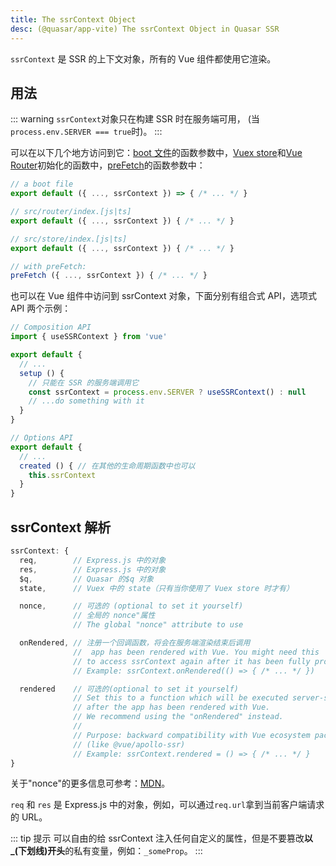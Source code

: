 ```yaml
---
title: The ssrContext Object
desc: (@quasar/app-vite) The ssrContext Object in Quasar SSR
---
```


`ssrContext` 是 SSR 的上下文对象，所有的 Vue 组件都使用它渲染。

## 用法

::: warning
`ssrContext`对象只在构建 SSR 时在服务端可用， (当 `process.env.SERVER === true`时)。
:::

可以在以下几个地方访问到它：[boot 文件](/quasar-cli-vite/boot-files)的函数参数中，[Vuex store](/quasar-cli-vite/state-management-pinia-vuex)和[Vue Router](/quasar-cli-vite/routing)初始化的函数中，[preFetch](/quasar-cli-vite/prefetch-feature)的函数参数中：

```js
// a boot file
export default ({ ..., ssrContext }) => { /* ... */ }

// src/router/index.[js|ts]
export default ({ ..., ssrContext }) { /* ... */ }

// src/store/index.[js|ts]
export default ({ ..., ssrContext }) { /* ... */ }

// with preFetch:
preFetch ({ ..., ssrContext }) { /* ... */ }
```

也可以在 Vue 组件中访问到 ssrContext 对象，下面分别有组合式 API，选项式 API 两个示例：

```js
// Composition API
import { useSSRContext } from 'vue'

export default {
  // ...
  setup () {
    // 只能在 SSR 的服务端调用它
    const ssrContext = process.env.SERVER ? useSSRContext() : null
    // ...do something with it
  }
}
```

```js
// Options API
export default {
  // ...
  created () { // 在其他的生命周期函数中也可以
    this.ssrContext
  }
}
```

## ssrContext 解析

```js
ssrContext: {
  req,        // Express.js 中的对象
  res,        // Express.js 中的对象
  $q,         // Quasar 的$q 对象
  state,      // Vuex 中的 state（只有当你使用了 Vuex store 时才有）

  nonce,      // 可选的 (optional to set it yourself)
              // 全局的 nonce"属性
              // The global "nonce" attribute to use

  onRendered, // 注册一个回调函数，将会在服务端渲染结束后调用
              //  app has been rendered with Vue. You might need this
              // to access ssrContext again after it has been fully processed.
              // Example: ssrContext.onRendered(() => { /* ... */ })

  rendered    // 可选的(optional to set it yourself)
              // Set this to a function which will be executed server-side
              // after the app has been rendered with Vue.
              // We recommend using the "onRendered" instead.
              //
              // Purpose: backward compatibility with Vue ecosystem packages
              // (like @vue/apollo-ssr)
              // Example: ssrContext.rendered = () => { /* ... */ }
}
```
关于"nonce"的更多信息可参考：[MDN](https://developer.mozilla.org/en-US/docs/Web/HTML/Global_attributes/nonce)。


`req` 和 `res` 是 Express.js 中的对象，例如，可以通过`req.url`拿到当前客户端请求的 URL。


::: tip 提示
可以自由的给 ssrContext 注入任何自定义的属性，但是不要篡改**以_(下划线)开头**的私有变量，例如：`_someProp`。
:::
